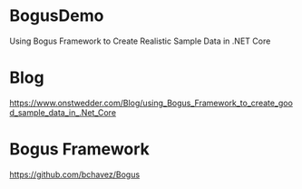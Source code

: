 # BogusDemo
Using Bogus Framework to Create Realistic Sample Data in .NET Core

# Blog
https://www.onstwedder.com/Blog/using_Bogus_Framework_to_create_good_sample_data_in_.Net_Core

# Bogus Framework
https://github.com/bchavez/Bogus

